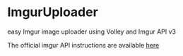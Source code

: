 # ImgurUploader
easy Imgur image uploader using Volley and Imgur API v3

The official imgur API instructions are available <a href="https://api.imgur.com/">here</a><br><br>
